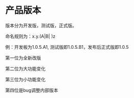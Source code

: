 # 产品版本

版本分为开发版，测试版，正式版。

命名规则为：x.y.(A|B| )z

例：开发板为1.0.5.A1, 测试版即1.0.5.B1，发布后正式版即1.0.5

第一位为全新改版

第二位为大功能变化

第三位为小功能变化

第四位是bug调整内部版本